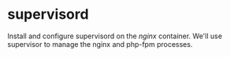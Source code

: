 # supervisord

Install and configure supervisord on the *nginx* container. We'll use supervisor to manage the nginx and php-fpm processes.
